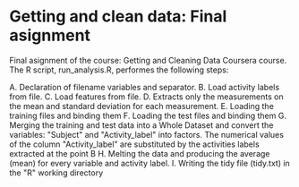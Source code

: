 # Getting and clean data: Final asignment

Final asignment of the course: Getting and Cleaning Data Coursera course. The R script, run_analysis.R, performes the following steps:

A. Declaration of filename variables and separator.
B. Load activity labels from file.
C. Load features from file.
D. Extracts only the measurements on the mean and standard deviation for each measurement.
E. Loading the training files and binding them
F. Loading the test files and binding them
G. Merging the training and test data into a Whole Dataset and convert the variables: "Subject" and "Activity_label" into factors. The numerical values of the column "Activity_label" are substituted by the activities labels extracted at the point B
H. Melting the data and producing the average (mean) for every variable and activity label.
I. Writing the tidy file (tidy.txt) in the "R" working directory  
